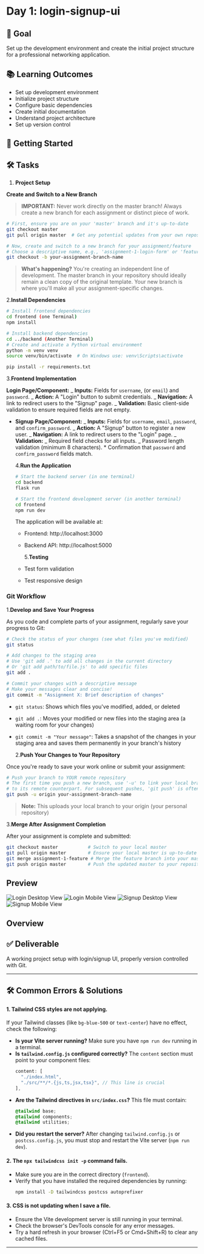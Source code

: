 # Day 1: login-signup-ui

## 🎯 Goal

Set up the development environment and create the initial project structure for a professional networking application.

## 📚 Learning Outcomes

- Set up development environment
- Initialize project structure
- Configure basic dependencies
- Create initial documentation
- Understand project architecture
- Set up version control

## 🚀 Getting Started

## 🛠️ Tasks

1. **Project Setup**

**Create and Switch to a New Branch**

> **IMPORTANT:** Never work directly on the master branch! Always create a new branch for each assignment or distinct piece of work.

```bash
# First, ensure you are on your 'master' branch and it's up-to-date
git checkout master
git pull origin master  # Get any potential updates from your own repository's master

# Now, create and switch to a new branch for your assignment/feature
# Choose a descriptive name, e.g., 'assignment-1-login-form' or 'feature-user-profile'
git checkout -b your-assignment-branch-name
```

> **What's happening?** You're creating an independent line of development. The master branch in your repository should ideally remain a clean copy of the original template. Your new branch is where you'll make all your assignment-specific changes.

2.**Install Dependencies**

```bash
# Install frontend dependencies
cd frontend (one Terminal)
npm install

# Install backend dependencies
cd ../backend (Another Terminal)
# Create and activate a Python virtual environment
python -m venv venv
source venv/bin/activate  # On Windows use: venv\Scripts\activate

pip install -r requirements.txt
```

3.**Frontend Implementation**

**Login Page/Component:**
_ **Inputs:** Fields for `username`, (or `email`) and `password`.
_ **Action:** A "Login" button to submit credentials.
_ **Navigation:** A link to redirect users to the "Signup" page.
_ **Validation:** Basic client-side validation to ensure required fields are not empty.

- **Signup Page/Component:**
  _ **Inputs:** Fields for `username`, `email`, `password`, and `confirm_password`.
  _ **Action:** A "Signup" button to register a new user.
  _ **Navigation:** A link to redirect users to the "Login" page.
  _ **Validation:**
  _ Required field checks for all inputs.
  _ Password length validation (minimum 8 characters). \* Confirmation that `password` and `confirm_password` fields match.

  4.**Run the Application**

  ```bash
  # Start the backend server (in one terminal)
  cd backend
  flask run

  # Start the frontend development server (in another terminal)
  cd frontend
  npm run dev
  ```

  The application will be available at:

  - Frontend: http://localhost:3000
  - Backend API: http://localhost:5000

    5.**Testing**

  - Test form validation
  - Test responsive design

### Git Workflow

1.**Develop and Save Your Progress**

As you code and complete parts of your assignment, regularly save your progress to Git:

```bash
# Check the status of your changes (see what files you've modified)
git status

# Add changes to the staging area
# Use 'git add .' to add all changes in the current directory
# Or 'git add path/to/file.js' to add specific files
git add .

# Commit your changes with a descriptive message
# Make your messages clear and concise!
git commit -m "Assignment X: Brief description of changes"
```

- `git status`: Shows which files you've modified, added, or deleted
- `git add .`: Moves your modified or new files into the staging area (a waiting room for your changes)
- `git commit -m "Your message"`: Takes a snapshot of the changes in your staging area and saves them permanently in your branch's history

  2.**Push Your Changes to Your Repository**

Once you're ready to save your work online or submit your assignment:

```bash
# Push your branch to YOUR remote repository
# The first time you push a new branch, use '-u' to link your local branch
# to its remote counterpart. For subsequent pushes, 'git push' is often enough
git push -u origin your-assignment-branch-name
```

> **Note:** This uploads your local branch to your origin (your personal repository)

3.**Merge After Assignment Completion**

After your assignment is complete and submitted:

```bash
git checkout master           # Switch to your local master
git pull origin master        # Ensure your local master is up-to-date with your remote master
git merge assignment-1-feature # Merge the feature branch into your master
git push origin master        # Push the updated master to your repository online
```

## Preview

![Login Desktop View](login-desk.png)
![Login Mobile View](login-mobile.png)
![Signup Desktop View](signup-desk.png)
![Signup Mobile View](sugnup-mobile.png)

## Overview

## ✅ Deliverable

A working project setup with login/signup UI, properly version controlled with Git.

---



## 🛠️ Common Errors & Solutions

#### 1. Tailwind CSS styles are not applying.

If your Tailwind classes (like `bg-blue-500` or `text-center`) have no effect, check the following:

- **Is your Vite server running?** Make sure you have `npm run dev` running in a terminal.
- **Is `tailwind.config.js` configured correctly?** The `content` section must point to your component files:
  ```javascript
  content: [
    "./index.html",
    "./src/**/*.{js,ts,jsx,tsx}", // This line is crucial
  ],
  ```
- **Are the Tailwind directives in `src/index.css`?** This file must contain:
  ```css
  @tailwind base;
  @tailwind components;
  @tailwind utilities;
  ```
- **Did you restart the server?** After changing `tailwind.config.js` or `postcss.config.js`, you must stop and restart the Vite server (`npm run dev`).

#### 2. The `npx tailwindcss init -p` command fails.

- Make sure you are in the correct directory (`frontend`).
- Verify that you have installed the required dependencies by running:
  ```bash
  npm install -D tailwindcss postcss autoprefixer
  ```

#### 3. CSS is not updating when I save a file.

- Ensure the Vite development server is still running in your terminal.
- Check the browser's DevTools console for any error messages.
- Try a hard refresh in your browser (Ctrl+F5 or Cmd+Shift+R) to clear any cached files.

---



